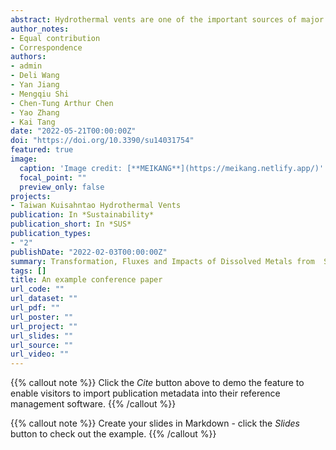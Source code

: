 ```yaml
---
abstract: Hydrothermal vents are one of the important sources of major or trace elements in the ocean. The elemental fluxes, however, may be dynamic due to coastal processes and hydrothermal  plumes, especially in shallow-water hydrothermal vents. We collected water samples by using the  trace-metal clean technique inside and outside two shallow-water hydrothermal vents (white vent  low temperature, high pH; and yellow vent high temperature, low pH) off Kueishantao Islet, Taiwan,  China via SCUBA divers. We analyzed these samples for their hydro-chemical parameters and  dissolved elements (Fe, Mn, Mg, V, Cu, and Mo) thereafter. Our results show that dissolved metals’ concentrations were significantly different between the two vents, with higher Mn and Fe in the White  Vent than in the Yellow Vent, likely due to the decreased affinity of the dissolved metals for particles  in the white vent. We estimated the plume fluxes of dissolved metals from the hydrothermal mouth  by multiplying in situ hydrothermal discharge flowrates with metals’ concentrations inside the vents,  which were 1.09~7.02 × 10^4 kg Mg, 0.10~1.23 kg Fe, 0.08~28 kg Mn, 33.4~306 g V, 2.89~77.7 g Cu, and 54.3~664 g Mo, annually. The results further indicate that such plumes probably have impacted  nearby seawater due to coastal currents and particle desorption during transport. Furthermore,  the concentrations of biogenic elements could be further modified in seawater, and potentially  impact nearby ecosystems on a larger scale. Our study provides information with which to further  understand metal redeployment in submarine shallow nearby ecosystems.
author_notes:
- Equal contribution
- Correspondence
authors:
- admin
- Deli Wang
- Yan Jiang
- Mengqiu Shi
- Chen-Tung Arthur Chen
- Yao Zhang
- Kai Tang
date: "2022-05-21T00:00:00Z"
doi: "https://doi.org/10.3390/su14031754"
featured: true
image:
  caption: 'Image credit: [**MEIKANG**](https://meikang.netlify.app/)'
  focal_point: ""
  preview_only: false
projects:
- Taiwan Kuisahntao Hydrothermal Vents
publication: In *Sustainability*
publication_short: In *SUS*
publication_types:
- "2"
publishDate: "2022-02-03T00:00:00Z"
summary: Transformation, Fluxes and Impacts of Dissolved Metals from  Shallow Water Hydrothermal Vents on Nearby Ecosystem  Offshore of Kueishantao (NE Taiwan).
tags: []
title: An example conference paper
url_code: ""
url_dataset: ""
url_pdf: ""
url_poster: ""
url_project: ""
url_slides: ""
url_source: ""
url_video: ""
---
```


{{% callout note %}} Click the *Cite* button above to demo the feature to enable visitors to import publication metadata into their reference management software. {{% /callout %}}

{{% callout note %}} Create your slides in Markdown - click the *Slides* button to check out the example. {{% /callout %}}


